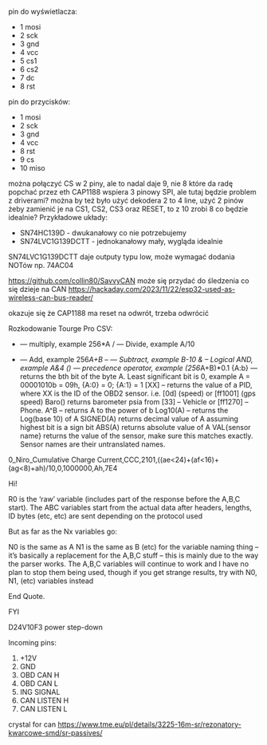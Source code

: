 pin do wyświetlacza:
- 1 mosi
- 2 sck
- 3 gnd
- 4 vcc
- 5 cs1
- 6 cs2
- 7 dc
- 8 rst

pin do przycisków:
- 1 mosi
- 2 sck
- 3 gnd
- 4 vcc
- 8 rst
- 9 cs
- 10 miso

można połączyć CS w 2 piny, ale to nadal daje 9, nie 8 które da radę popchać przez eth
CAP1188 wspiera 3 pinowy SPI, ale tutaj będzie problem z driverami?
można by też było użyć dekodera 2 to 4 line, użyć 2 pinów żeby zamienić je na CS1, CS2, CS3 oraz RESET, 
to z 10 zrobi 8 co będzie idealnie?
Przykładowe układy:

- SN74HC139D - dwukanałowy co nie potrzebujemy
- SN74LVC1G139DCTT - jednokanałowy mały, wygląda idealnie

SN74LVC1G139DCTT daje outputy typu low, może wymagać dodania NOTów np. 74AC04


https://github.com/collin80/SavvyCAN może się przydać do śledzenia co się dzieje na CAN
https://hackaday.com/2023/11/22/esp32-used-as-wireless-can-bus-reader/

okazuje się że CAP1188 ma reset na odwrót, trzeba odwrócić

Rozkodowanie Tourge Pro CSV:

* — multiply, example 256*A
/ — Divide, example A/10
+ — Add, example 256*A+B
– — Subtract, example B-10
& – Logical AND, example A&4
() — precedence operator, example (256*A+B)*0.1
{A:b} — returns the bth bit of the byte A. Least significant bit is 0, example A = 00001010b = 09h, {A:0} = 0; {A:1} = 1
[XX] – returns the value of a PID, where XX is the ID of the OBD2 sensor. i.e. [0d] (speed) or [ff1001] (gps speed)
Baro() returns barometer psia from [33] – Vehicle or [ff1270] – Phone.
A^B – returns A to the power of b
Log10(A) – returns the Log(base 10) of A
SIGNED(A) returns decimal value of A assuming highest bit is a sign bit
ABS(A) returns absolute value of A
VAL{sensor name} returns the value of the sensor, make sure this matches exactly. Sensor names are their untranslated names.

0_Niro_Cumulative Charge Current,CCC,2101,((ae<24)+(af<16)+(ag<8)+ah)/10,0,1000000,Ah,7E4

Hi!

R0 is the ‘raw’ variable (includes part of the response before the A,B,C start). The ABC variables start from the actual data after headers, lengths, ID bytes (etc, etc) are sent depending on the protocol used

But as far as the Nx variables go:

N0 is the same as A
N1 is the same as B
(etc)
for the variable naming thing – it’s basically a replacement for the A,B,C stuff – this is mainly due to the way the parser works. The A,B,C variables will continue to work and I have no plan to stop them being used, though if you get strange results, try with N0, N1, (etc) variables instead

End Quote.

FYI

D24V10F3 power step-down

Incoming pins:
1. +12V
2. GND
3. OBD CAN H
4. OBD CAN L
5. ING SIGNAL
6. CAN LISTEN H
7. CAN LISTEN L

crystal for can https://www.tme.eu/pl/details/3225-16m-sr/rezonatory-kwarcowe-smd/sr-passives/